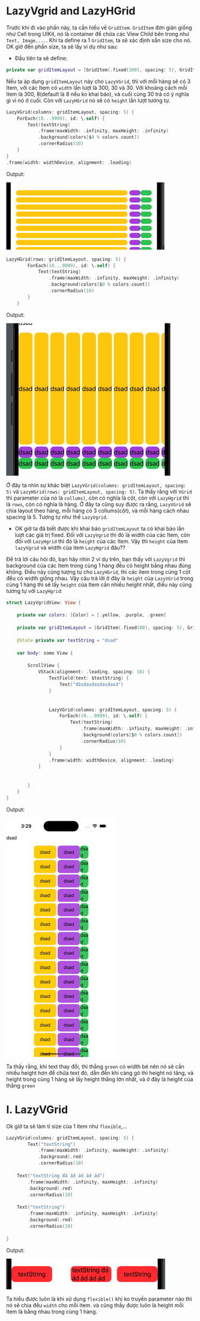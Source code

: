 # LazyVgrid and LazyHGrid

Trước khi đi vào phần này, ta cần hiểu về `GridItem`. `GridItem` đơn giản giống như Cell trong UIKit, nó là container để chứa các View Child bên trong như `Text, Image,...`. Khi ta define ra 1 `GridItem`, ta sẽ xác định sẵn size cho nó. OK giờ đến phần size, ta sẽ lấy ví dụ như sau:
- Đầu tiên ta sẽ define: 

```swift
private var gridItemLayout = [GridItem(.fixed(300), spacing: 5), GridItem(.fixed(300)), GridItem(.fixed(30))]
```

Nếu ta áp dụng `gridItemLayout` này cho `LazyVGrid`, thì với mỗi hàng sẽ có 3 Item, với các Item có `width` lần lượt là 300, 30 và 30. Với khoảng cách mỗi Item là 300, 8(default là 8 nếu ko khai báo), và cuối cùng 30 trả có ý nghĩa gì vì nó ở cuối. Còn với `LazyHGrid` nó sẽ có `height` lần lượt tương tự.

```swift
LazyVGrid(columns: gridItemLayout, spacing: 5) {
    ForEach((0...9999), id: \.self) {
        Text(textString)
            .frame(maxWidth: .infinity, maxHeight: .infinity)
            .background(colors[$0 % colors.count])
            .cornerRadius(10)
    }
}
.frame(width: widthDevice, alignment: .leading)
```

Output:

![](images/GeoRead/basic_vgrid1.png)

```swift
LazyHGrid(rows: gridItemLayout, spacing: 5) {
        ForEach((0...9999), id: \.self) {
            Text(textString)
                .frame(maxWidth: .infinity, maxHeight: .infinity)
                .background(colors[$0 % colors.count])
                .cornerRadius(10)
        }
    }
```


Output:

![](images/GeoRead/basic_hgrid1.png)

Ở đây ta nhìn sự khác biệt `LazyVGrid(columns: gridItemLayout, spacing: 5)` và `LazyHGrid(rows: gridItemLayout, spacing: 5)`. Ta thấy rằng với `VGrid` thì parameter của nó là `collums)`, còn có nghĩa là cột, còn với `LazyHgrid` thì là `rows`, còn có nghĩa là hàng. Ở đây ta cũng suy được ra rằng, `LazyVGrid` sẽ chia layout theo hàng, mỗi hàng có 3 collums(cột), và mỗi hàng cách nhau spacing là 5. Tương tự như thế `LazyVgrid`.

- OK giờ ta đã biết được khi khai báo `gridItemLayout` ta có khai báo lần lượt các giá trị fixed. Đối với `LazyVgrid` thì đó là width của các Item, còn đối với `LazyHgrid` thì đó là `height` của các Item. Vậy thì `height` của Item `lazyVgrid` và width của item `LazyHgrid` đâu?? 
  
Để trả lời câu hỏi đó, bạn hãy nhìn 2 ví dụ trên, bạn thấy với `LazyVgrid` thì background của các Item trong cùng 1 hàng đều có height bằng nhau đúng không. Điều này cũng tượng tự cho `LazyHGrid`, thì các item trong cùng 1 cột đểu có width giống nhau. Vậy câu trả lời ở đây là `height` của `LazyVGrid` trong cùng 1 hàng thì sẽ lấy `height` của Item cần nhiều height nhất, điều này cũng tương tự với `LazyHgrid`:

```swift
struct LazyVgridView: View {

    private var colors: [Color] = [.yellow, .purple, .green]

    private var gridItemLayout = [GridItem(.fixed(80), spacing: 5), GridItem(.fixed(80), spacing: 0), GridItem(.fixed(30))]
    
    @State private var textString = "dsad"
    
    var body: some View {
        
        ScrollView {
            VStack(alignment: .leading, spacing: 16) {
                TextField(text: $textString) {
                    Text("đâsdasdasdasdasd")
                }
                
                
                LazyVGrid(columns: gridItemLayout, spacing: 5) {
                    ForEach((0...9999), id: \.self) {
                        Text(textString)
                            .frame(maxWidth: .infinity, maxHeight: .infinity)
                            .background(colors[$0 % colors.count])
                            .cornerRadius(10)
                    }
                }
                .frame(width: widthDevice, alignment: .leading)
            }
            

        }
    }
}
```

Output: 

![](images/GeoRead/heightItemVgird.gif)


Ta thấy rằng, khi text thay đổi, thì thằng `green` có width bé nên nó sẽ cần nhiều height hơn để chứa text đó, dẫn đến khi càng gõ thì height nó tăng, và height trong cùng 1 hàng sẽ lấy height thằng lớn nhất, và ở đây là height của thằng `green`


# I. LazyVGrid

Ok giờ ta sẽ làm tí size của 1 item như `flexible`,...


```swift
LazyVGrid(columns: gridItemLayout, spacing: 5) {
        Text("textString")
            .frame(maxWidth: .infinity, maxHeight: .infinity)
            .background(.red)
            .cornerRadius(10)
    
    Text("textString đá ád ád ád ád")
        .frame(maxWidth: .infinity, maxHeight: .infinity)
        .background(.red)
        .cornerRadius(10)
    
    Text("textString")
        .frame(maxWidth: .infinity, maxHeight: .infinity)
        .background(.red)
        .cornerRadius(10)
    
}
```

Output:

![](images/GeoRead/heightVgrid2.png)

Ta hiểu được luôn là khi xử dụng `flexible()` khi ko truyền parameter nào thì nó sẽ chia đều `width` cho mỗi Item. và cũng thấy được luôn là height mỗi Item là bằng nhau trong cùng 1 hàng.
